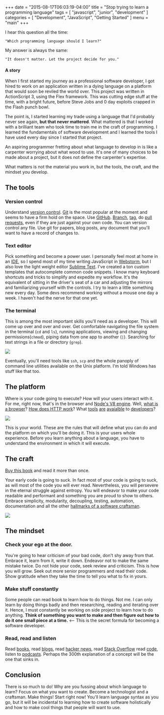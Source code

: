 +++
date = "2015-08-17T06:03:19-04:00"
title = "Stop trying to learn a programming language"
tags = [
    "javascript",
    "junior",
    "development"
]
categories = [
    "Development",
    "JavaScript",
    "Getting Started"
]
menu = "main"
+++

I hear this question all the time: 
	
	"Which programming language should I learn?"

My answer is always the same:

	"It doesn't matter. Let the project decide for you."

#### A story
When I first started my journey as a professional software developer, I got hired to work on an application written in a dying language on a platform that would soon be reviled the world over. This project was written in ActionScript 3, using the Flex framework. This was cutting edge stuff at the time, with a bright future, before Steve Jobs and 0 day exploits crapped in the Flash punch bowl. 

The point is, I started learning my trade using a language that I'd probably never see again, __but that never mattered__. What mattered is that I worked with a brilliant team who took time to train me in the craft of programming. I learned the fundamentals of software development and I learned the tools I have used every day since I started that project.

An aspiring programmer fretting about what language to develop in is like a carpenter worrying about what wood to use. It's one of many choices to be made about a project, but it does not define the carpenter's expertise. 

What matters is not the material you work in, but the tools, the craft, and the mindset you develop.

## The tools

### Version control
Understand [version control](https://git-scm.com/book/en/v2/Getting-Started-About-Version-Control). [Git](https://git-scm.com/about) is the most popular at the moment and seems to have a firm hold on the space. Use [GitHub](https://github.com/). [Branch](https://git-scm.com/book/en/v2/Git-Branching-Branches-in-a-Nutshell), [tag](https://git-scm.com/book/en/v2/Git-Basics-Tagging), do [pull requests](https://help.github.com/articles/using-pull-requests/), even if they are just against your own code. You can version control any file. Use git for papers, blog posts, any document that you'll want to have a record of changes to.

### Text editor
Pick something and become a power user. I personally feel most at home in an [IDE](https://en.wikipedia.org/wiki/Integrated_development_environment), so I spend most of my time writing JavaScript in [Webstorm](https://www.jetbrains.com/webstorm/), but I also love the light weight editor [Sublime Text](http://www.sublimetext.com/). I've created a ton custom templates that autocomplete common code snippets. I know many keyboard shortcuts and tricks to simplify and expedite my workflow. It's the equivalent of sitting in the driver's seat of a car and adjusting the mirrors and familiarizing yourself with the controls. I try to learn a little something new every day. Some devs recommend working without a mouse one day a week. I haven't had the nerve for that one yet. 

### The terminal
This is among the most important skills you'll need as a developer. This will come up over and over and over. Get comfortable navigating the file system in the terminal (`cd` and `ls`), running applications, viewing and changing permissions(`chmod`), piping data from one app to another (`|`). Searching for text strings in a file or directory (`grep`).

<img src="/images/so_you_wanna_dev1.png"/>

Eventually, you'll need tools like `ssh`, `scp` and the whole panoply of command line utilities available on the Unix platform. I'm told Windows has stuff like that too.

## The platform

Where is your code going to execute?  How will your users interact with it. For me, right now, that's in the browser and [Node's V8 engine](https://en.wikipedia.org/wiki/V8_(JavaScript_engine)). Well, [what is a browser](http://googleblog.blogspot.com/2009/10/what-is-browser.html)? [How does HTTP work](http://www.slashroot.in/httphypertext-transfer-protocol-request-and-response)? What [tools](https://developer.chrome.com/devtools) [are](https://developer.mozilla.org/en-US/docs/Tools) [avaialble](https://developer.apple.com/safari/tools/) to [developers](https://msdn.microsoft.com/en-us/library/dd565628(v=vs.85).aspx)?  

<img src="/images/so_you_wanna_dev2.png"/>

This is your world. These are the rules that will define what you can do and the platform on which you'll be doing it. This is your users whole experience. Before you learn anything about a language, you have to understand the environment in which it will execute. 

## The craft

[Buy this book](http://amzn.to/1hozy0j) and read it more than once. 

Your early code is going to suck. In fact most of your code is going to suck, as will most of the code you will ever read. Nevertheless, you will persevere in the eternal struggle against entropy. You will endeavor to make your code readable and performant and something you are proud to show to others. Embrace simplicity, modularity, decoupling, testing, automation, documentation and all the other [hallmarks of a software craftsman](https://pragprog.com/the-pragmatic-programmer/extracts/tips).

<img src="/images/so_you_wanna_dev3.png"/>

## The mindset

### Check your ego at the door. 
You're going to hear criticism of your bad code, don't shy away from that. Embrace it, learn from it, write it down. Endeavor not to make the same mistake twice. Do not hide your code, seek review and criticism. This is how you will grow. Seek out more senior programmers and read their code. Show gratitude when they take the time to tell you what to fix in yours. 

### Make stuff constantly
Some people can read book to learn how to do things. Not me. I can only learn by doing things badly and then researching, reading and iterating over it. Hence, I must constantly be working on side project to learn how to do anything. __Think of something you want to make and then figure out how to do it one small piece at a time.__ <-- This is the secret formula for becoming a software developer.

### Read, read and listen
Read [books](http://stackoverflow.com/questions/1711/what-is-the-single-most-influential-book-every-programmer-should-read), read [blogs](http://blog.codinghorror.com/), read [hacker news](https://news.ycombinator.com/), read [Stack Overflow](http://stackoverflow.com/) read [code](https://github.com/joyent/node/blob/master/lib/_http_server.js), listen to [podcasts](https://devchat.tv/js-jabber/). Perhaps the 300th explanation of a concept will be the one that sinks in. 


## Conclusion
There is so much to do! Why are you fussing about which language to learn? Focus on what you want to create. Become a technologist and a craftsman. Make things! Start right now! You'll learn language syntax as you go, but it will be incidental to learning how to create software holistically and how to make cool things that people will want to use.
 